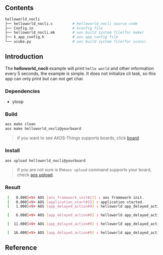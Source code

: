 ## Contents

```sh
helloworld_nocli
├── helloworld_nocli.c         # helloworld_nocli source code
├── Config.in                  # kconfig file
├── helloworld_nocli.mk        # aos build system file(for make)
├── k_app_config.h             # aos app config file
└── ucube.py                   # aos build system file(for scons)
```

## Introduction

The **helloworld_nocli** example will print `hello world` and other information every 5 seconds, the example is simple. It does not initialize cli task, so this app can only print but can not get char.

### Dependencies

* yloop

### Build

```sh
aos make clean
aos make helloworld_nocli@yourboard
```

> if you want to see AliOS-Things supports boards, click [board](../../../board).

### Install

```sh
aos upload helloworld_nocli@yourboard
```

> if you are not sure is the`aos upload` command supports your board, check [aos upload](../../../build/site_scons/upload).

### Result

```sh
 [   0.000]<V> AOS [aos_framework_init#17] : aos framework init.
 [   0.000]<V> AOS [application_start#15] : application started.
 [   1.000]<V> AOS [app_delayed_action#9] : helloworld app_delayed_action:9 app_task

 [   6.000]<V> AOS [app_delayed_action#9] : helloworld app_delayed_action:9 app_task

 [  11.000]<V> AOS [app_delayed_action#9] : helloworld app_delayed_action:9 app_task

 [  16.000]<V> AOS [app_delayed_action#9] : helloworld app_delayed_action:9 app_task
```

## Reference
